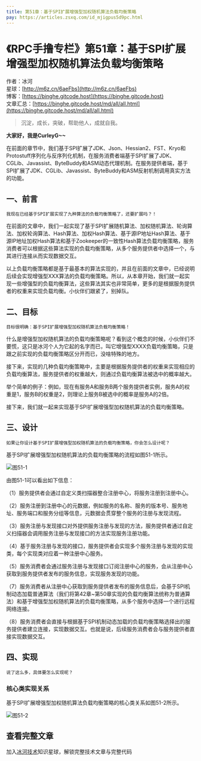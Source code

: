 ```yaml
---
title: 第51章：基于SPI扩展增强型加权随机算法负载均衡策略
pay: https://articles.zsxq.com/id_mjigpus5d9pc.html
---
```


# 《RPC手撸专栏》第51章：基于SPI扩展增强型加权随机算法负载均衡策略

作者：冰河
<br/>星球：[http://m6z.cn/6aeFbs](http://m6z.cn/6aeFbs)
<br/>博客：[https://binghe.gitcode.host](https://binghe.gitcode.host)
<br/>文章汇总：[https://binghe.gitcode.host/md/all/all.html](https://binghe.gitcode.host/md/all/all.html)

> 沉淀，成长，突破，帮助他人，成就自我。

**大家好，我是CurleyG~~**

在前面的章节中，我们基于SPI扩展了JDK、Json、Hessian2、FST、Kryo和Protostuff序列化与反序列化机制，在服务消费者端基于SPI扩展了JDK、CGLib、Javassist、ByteBuddy和ASM动态代理机制。在服务提供者端，基于SPI扩展了JDK、CGLib、Javassist、ByteBuddy和ASM反射机制调用真实方法的功能。

## 一、前言

`我现在已经基于SPI扩展实现了九种算法的负载均衡策略了，还要扩展吗？！`

在前面的文章中，我们一起实现了基于SPI扩展随机算法、加权随机算法、轮询算法、加权轮询算法、Hash算法、加权Hash算法、基于源IP地址Hash算法、基于源IP地址加权Hash算法和基于Zookeeper的一致性Hash算法负载均衡策略，服务消费者可以根据这些算法实现的负载均衡策略，从多个服务提供者中选择一个，与其进行连接从而实现数据交互。

以上负载均衡策略都是基于最基本的算法实现的，并且在前面的文章中，已经说明后续会实现增强型XXX算法的负载均衡策略。所以，从本章开始，我们就一起实现一些增强型的负载均衡算法，这些算法其实也非常简单，更多的是根据服务提供者的权重来实现负载均衡。小伙伴们跟紧了，别掉队。

## 二、目标

`目标很明确：基于SPI扩展增强型加权随机算法负载均衡策略！`

什么是增强型加权随机算法的负载均衡策略呢？看到这个概念的时候，小伙伴们不要慌，这只是冰河个人为它起的名字而已，叫它增强型XXXX负载均衡策略，只是跟之前实现的负载均衡策略区分开而已，没啥特殊的地方。

接下来，实现的几种负载均衡策略中，主要是根据服务提供者的权重来实现相应的负载均衡算法，服务提供者的权重越大，则通过负载均衡算法被选中的概率越大。

举个简单的例子：例如，现在有服务A和服务B两个服务提供者实例，服务A的权重是1，服务B的权重是2，则理论上服务B被选中的概率是服务A的2倍。

接下来，我们就一起来实现基于SPI扩展增强型加权随机算法的负载均衡策略。

## 三、设计

`如果让你设计基于SPI扩展增强型加权随机算法的负载均衡策略，你会怎么设计呢？`

基于SPI扩展增强型加权随机算法的负载均衡策略的流程如图51-1所示。

![图51-1](https://binghe.gitcode.host/assets/images/middleware/rpc/rpc-2022-11-30-001.png)

由图51-1可以看出如下信息：

（1）服务提供者会通过自定义类扫描器整合注册中心，将服务注册到注册中心。

（2）服务注册到注册中心的元数据，例如服务的名称、服务的版本号、服务地址、服务端口和服务分组等信息，元数据会贯穿整个服务的注册与发现流程。

（3）服务注册与发现接口对外提供服务注册与发现的方法，服务提供者通过自定义扫描器会调用服务注册与发现接口的方法实现服务注册功能。

（4）基于服务注册与发现的接口，服务提供者会实现多个服务注册与发现的实现类，每个实现类对应着一种注册中心服务。

（5）服务消费者会通过服务注册与发现接口订阅注册中心的服务，会从注册中心获取到服务提供者发布的服务信息，实现服务发现的功能。

（7）服务消费者从注册中心获取到服务提供者发布的服务信息后，会基于SPI机制动态加载普通算法（我们将第42章~第50章实现的负载均衡算法统称为普通算法）和基于增强型加权随机算法的负载均衡策略，从多个服务中选择一个进行远程网络连接。

（8）服务消费者会直接与根据基于SPI机制动态加载的负载均衡策略选择出的服务提供者建立连接，实现数据交互。也就是说，后续服务消费者会与服务提供者直接实现数据交互。

## 四、实现

`说了这么多，具体要怎么实现呢？`

### 核心类实现关系

基于SPI扩展增强型加权随机算法负载均衡策略的核心类关系如图51-2所示。

![图51-2](https://binghe.gitcode.host/assets/images/middleware/rpc/rpc-2022-11-30-002.png)


## 查看完整文章

加入[冰河技术](http://m6z.cn/6aeFbs)知识星球，解锁完整技术文章与完整代码
